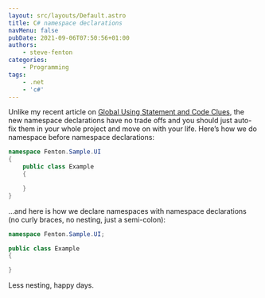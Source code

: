 ```yaml
---
layout: src/layouts/Default.astro
title: C# namespace declarations
navMenu: false
pubDate: 2021-09-06T07:50:56+01:00
authors:
    - steve-fenton
categories:
    - Programming
tags:
    - .net
    - 'c#'
---
```


Unlike my recent article on [Global Using Statement and Code Clues](/2021/08/global-using-statements-and-code-clues/), the new namespace declarations have no trade offs and you should just auto-fix them in your whole project and move on with your life. Here’s how we do namespace before namespace declarations:

```csharp
namespace Fenton.Sample.UI
{
    public class Example
    {

    }
}
```

…and here is how we declare namespaces with namespace declarations (no curly braces, no nesting, just a semi-colon):

```csharp
namespace Fenton.Sample.UI;

public class Example
{

}
```

Less nesting, happy days.